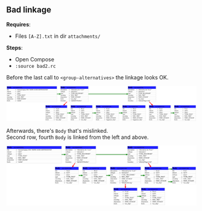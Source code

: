 ## Bad linkage

**Requires**:
- Files `[A-Z].txt` in dir `attachments/`

**Steps**:
- Open Compose
- `:source bad2.rc`

Before the last call to `<group-alternatives>` the linkage looks OK.

![before](https://raw.githubusercontent.com/neomutt/test-compose/main/bad2/22%3A21%3A37-email.svg)

Afterwards, there's `Body` that's mislinked.  
Second row, fourth `Body` is linked from the left and above.

![after](https://raw.githubusercontent.com/neomutt/test-compose/main/bad2/22%3A21%3A40-email.svg)

